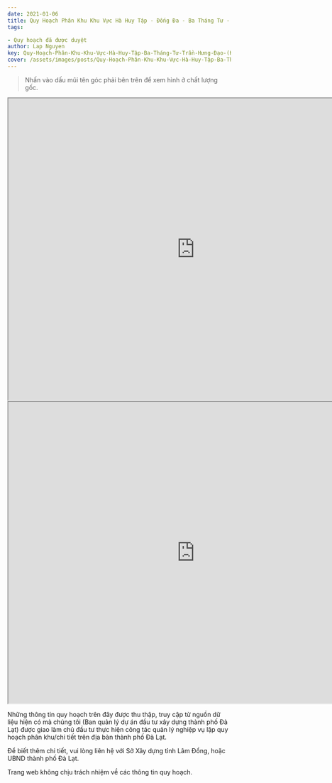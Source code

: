 ```yaml
---
date: 2021-01-06
title: Quy Hoạch Phân Khu Khu Vực Hà Huy Tập - Đống Đa - Ba Tháng Tư - Trần Hưng Đạo (Khu A7) - P3
tags:

- Quy hoạch đã được duyệt
author: Lap Nguyen
key: Quy-Hoạch-Phân-Khu-Khu-Vực-Hà-Huy-Tập-Ba-Tháng-Tư-Trần-Hưng-Đạo-(Khu-A7)-P3
cover: /assets/images/posts/Quy-Hoạch-Phân-Khu-Khu-Vực-Hà-Huy-Tập-Ba-Tháng-Tư-Trần-Hưng-Đạo-(Khu-A7)-P3.png
---
```


> Nhấn vào dấu mũi tên góc phải bên trên để xem hình ở chất lượng gốc. 

<iframe src="https://drive.google.com/file/d/1DFjWvrFIMztaOZ1mQ0Nl7-0N0nBATaFo/preview" width="840" height="680"></iframe>

<iframe src="https://drive.google.com/file/d/1WuRvGYOGqilEnli7wcO7_KL-wVYyz90o/preview" width="840" height="680"></iframe>

Những thông tin quy hoạch trên đây được thu thập, truy cập từ nguồn dữ liệu hiện có mà chúng tôi 
(Ban quản lý dự án đầu tư xây dựng thành phố Đà Lạt) được giao làm chủ đầu tư thực hiện công tác quản lý nghiệp vụ 
lập quy hoạch phân khu/chi tiết trên địa bàn thành phố Đà Lạt.

Để biết thêm chi tiết, vui lòng liên hệ với Sở Xây dựng tỉnh Lâm Đồng, hoặc UBND thành phố Đà Lạt.

Trang web không chịu trách nhiệm về các thông tin quy hoạch.

